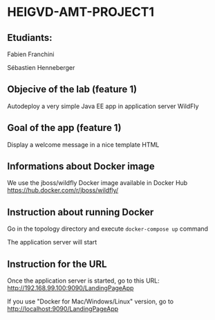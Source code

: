 # HEIGVD-AMT-PROJECT1

## Etudiants:
Fabien Franchini  

Sébastien Henneberger    


## Objecive of the lab (feature 1)
Autodeploy a very simple Java EE app in application server WildFly

## Goal of the app (feature 1)
Display a welcome message in a nice template HTML

## Informations about Docker image
We use the jboss/wildfly Docker image available in Docker Hub
https://hub.docker.com/r/jboss/wildfly/

## Instruction about running Docker
Go in the topology directory and execute `docker-compose up` command  

The application server will start

## Instruction for the URL
Once the application server is started, go to this URL: http://192.168.99.100:9090/LandingPageApp   

If you use "Docker for Mac/Windows/Linux" version, go to <http://localhost:9090/LandingPageApp>

